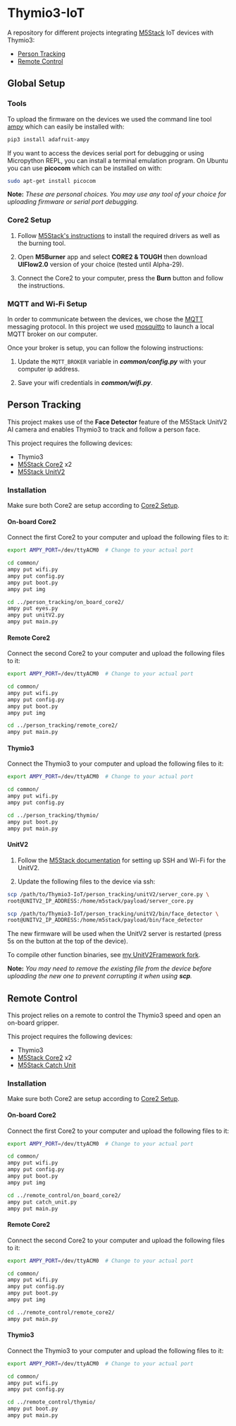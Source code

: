 # Thymio3-IoT

A repository for different projects integrating [M5Stack](https://m5stack.com/) IoT devices with Thymio3:

- [Person Tracking](#person-tracking)
- [Remote Control](#remote-control)


## Global Setup

### Tools

To upload the firmware on the devices we used the command line tool [ampy](https://github.com/scientifichackers/ampy) which can easily be installed with:

```bash
pip3 install adafruit-ampy
```

If you want to access the devices serial port for debugging or using Micropython REPL, you can install a terminal emulation program. On Ubuntu you can use **picocom** which can be installed on with:

```bash
sudo apt-get install picocom
```

**Note:** *These are personal choices. You may use any tool of your choice for uploading firmware or serial port debugging.*


### Core2 Setup
1. Follow [M5Stack's instructions](https://docs.m5stack.com/en/quick_start/core2/mpy) to install the required drivers as well as the burning tool.

2. Open **M5Burner** app and select **CORE2 & TOUGH** then download **UIFlow2.0** version of your choice (tested until Alpha-29).

3. Connect the Core2 to your computer, press the **Burn** button and follow the instructions.


### MQTT and Wi-Fi Setup

In order to communicate between the devices, we chose the [MQTT](https://mqtt.org/) messaging protocol.
In this project we used [mosquitto](https://mosquitto.org/) to launch a local MQTT broker on our computer.

Once your broker is setup, you can follow the folowing instructions:

1. Update the `MQTT_BROKER` variable in ***common/config.py*** with your computer ip address.

2. Save your wifi credentials in ***common/wifi.py***.


## Person Tracking

This project makes use of the **Face Detector** feature of the M5Stack UnitV2 AI camera and enables Thymio3 to track and follow a person face.

This project requires the following devices:
- Thymio3
- [M5Stack Core2](https://shop.m5stack.com/products/m5stack-core2-esp32-iot-development-kit) x2
- [M5Stack UnitV2](https://shop.m5stack.com/products/unitv2-ai-camera-gc2145)

### Installation

Make sure both Core2 are setup according to [Core2 Setup](#core2-setup).

#### On-board Core2

Connect the first Core2 to your computer and upload the following files to it:

```bash
export AMPY_PORT=/dev/ttyACM0  # Change to your actual port

cd common/
ampy put wifi.py
ampy put config.py
ampy put boot.py
ampy put img

cd ../person_tracking/on_board_core2/
ampy put eyes.py
ampy put unitV2.py
ampy put main.py
```

#### Remote Core2

Connect the second Core2 to your computer and upload the following files to it:

```bash
export AMPY_PORT=/dev/ttyACM0  # Change to your actual port

cd common/
ampy put wifi.py
ampy put config.py
ampy put boot.py
ampy put img

cd ../person_tracking/remote_core2/
ampy put main.py
```

#### Thymio3

Connect the Thymio3 to your computer and upload the following files to it:

```bash
export AMPY_PORT=/dev/ttyACM0  # Change to your actual port

cd common/
ampy put wifi.py
ampy put config.py

cd ../person_tracking/thymio/
ampy put boot.py
ampy put main.py
```

#### UnitV2

1. Follow the [M5Stack  documentation](https://docs.m5stack.com/en/quick_start/unitv2/config) for setting up SSH and Wi-Fi for the UnitV2.

2. Update the following files to the device via ssh:

```bash
scp /path/to/Thymio3-IoT/person_tracking/unitV2/server_core.py \
root@UNITV2_IP_ADDRESS:/home/m5stack/payload/server_core.py

scp /path/to/Thymio3-IoT/person_tracking/unitV2/bin/face_detector \
root@UNITV2_IP_ADDRESS:/home/m5stack/payload/bin/face_detector
```

The new firmware will be used when the UnitV2 server is restarted (press 5s on the button at the top of the device).

To compile other function binaries, see [my UnitV2Framework fork](https://github.com/Constantin-dcx/UnitV2Framework).

**Note:** *You may need to remove the existing file from the device before uploading the new one to prevent corrupting it when using **scp**.*


## Remote Control

This project relies on a remote to control the Thymio3 speed and open an on-board gripper.

This project requires the following devices:
- Thymio3
- [M5Stack Core2](https://shop.m5stack.com/products/m5stack-core2-esp32-iot-development-kit) x2
- [M5Stack Catch Unit](https://shop.m5stack.com/products/catch-unit)

### Installation

Make sure both Core2 are setup according to [Core2 Setup](#core2-setup).

#### On-board Core2

Connect the first Core2 to your computer and upload the following files to it:

```bash
export AMPY_PORT=/dev/ttyACM0  # Change to your actual port

cd common/
ampy put wifi.py
ampy put config.py
ampy put boot.py
ampy put img

cd ../remote_control/on_board_core2/
ampy put catch_unit.py
ampy put main.py
```

#### Remote Core2

Connect the second Core2 to your computer and upload the following files to it:

```bash
export AMPY_PORT=/dev/ttyACM0  # Change to your actual port

cd common/
ampy put wifi.py
ampy put config.py
ampy put boot.py
ampy put img

cd ../remote_control/remote_core2/
ampy put main.py
```

#### Thymio3

Connect the Thymio3 to your computer and upload the following files to it:

```bash
export AMPY_PORT=/dev/ttyACM0  # Change to your actual port

cd common/
ampy put wifi.py
ampy put config.py

cd ../remote_control/thymio/
ampy put boot.py
ampy put main.py
```